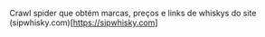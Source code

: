 Crawl spider que obtém marcas, preços e links de whiskys do site (sipwhisky.com)[https://sipwhisky.com]
